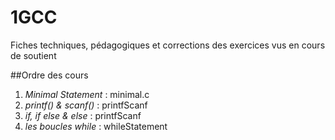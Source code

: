 # 1GCC
Fiches techniques, pédagogiques et corrections des exercices vus en cours de soutient

##Ordre des cours

 1. *Minimal Statement* : minimal.c
 2. *printf() & scanf()* : printfScanf
 3. *if, if else & else* :  printfScanf
 4. *les boucles while* : whileStatement

